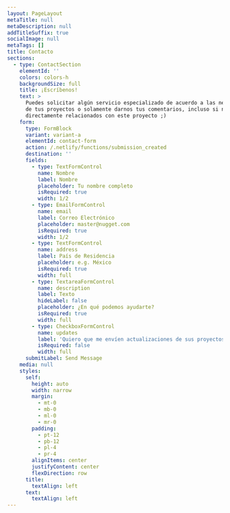 ```yaml
---
layout: PageLayout
metaTitle: null
metaDescription: null
addTitleSuffix: true
socialImage: null
metaTags: []
title: Contacto
sections:
  - type: ContactSection
    elementId: ''
    colors: colors-h
    backgroundSize: full
    title: ¡Escríbenos!
    text: >
      Puedes solicitar algún servicio especializado de acuerdo a las necesidades
      de tus proyectos o solamente darnos tus comentarios, incluso si no están
      directamente relacionados con este proyecto ;)
    form:
      type: FormBlock
      variant: variant-a
      elementId: contact-form
      action: /.netlify/functions/submission_created
      destination: ''
      fields:
        - type: TextFormControl
          name: Nombre
          label: Nombre
          placeholder: Tu nombre completo
          isRequired: true
          width: 1/2
        - type: EmailFormControl
          name: email
          label: Correo Electrónico
          placeholder: master@nugget.com
          isRequired: true
          width: 1/2
        - type: TextFormControl
          name: address
          label: País de Residencia
          placeholder: e.g. México
          isRequired: true
          width: full
        - type: TextareaFormControl
          name: description
          label: Texto
          hideLabel: false
          placeholder: ¿En qué podemos ayudarte?
          isRequired: true
          width: full
        - type: CheckboxFormControl
          name: updates
          label: 'Quiero que me envíen actualizaciones de sus proyectos :D'
          isRequired: false
          width: full
      submitLabel: Send Message
    media: null
    styles:
      self:
        height: auto
        width: narrow
        margin:
          - mt-0
          - mb-0
          - ml-0
          - mr-0
        padding:
          - pt-12
          - pb-12
          - pl-4
          - pr-4
        alignItems: center
        justifyContent: center
        flexDirection: row
      title:
        textAlign: left
      text:
        textAlign: left
---
```

